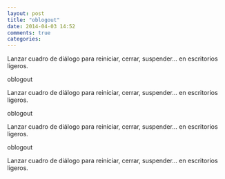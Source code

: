 ```yaml
---
layout: post
title: "oblogout"
date: 2014-04-03 14:52
comments: true
categories: 
---
```

Lanzar cuadro de diálogo para reiniciar, cerrar, suspender... en escritorios ligeros.

oblogout

Lanzar cuadro de diálogo para reiniciar, cerrar, suspender... en escritorios ligeros.

oblogout

Lanzar cuadro de diálogo para reiniciar, cerrar, suspender... en escritorios ligeros.

oblogout

Lanzar cuadro de diálogo para reiniciar, cerrar, suspender... en escritorios ligeros.

